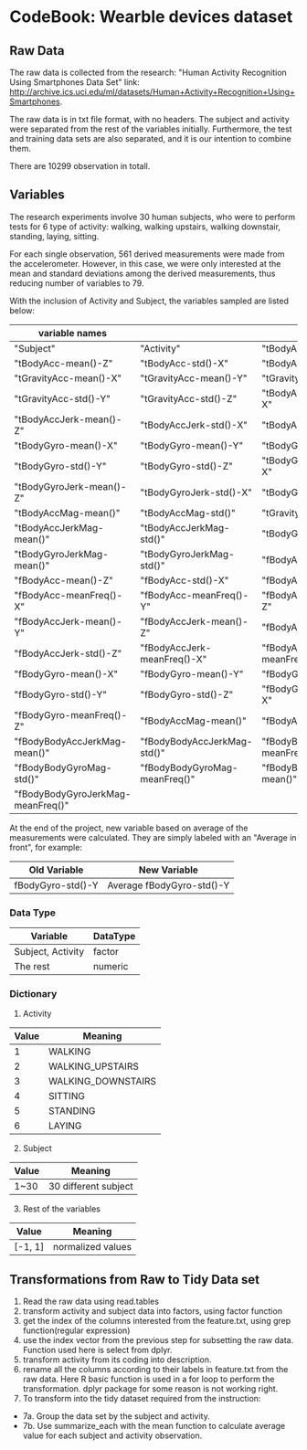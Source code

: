 # CodeBook: Wearble devices dataset

## Raw Data

The raw data is collected from the research: "Human Activity Recognition Using Smartphones Data Set"
link: http://archive.ics.uci.edu/ml/datasets/Human+Activity+Recognition+Using+Smartphones.

The raw data is in txt file format, with no headers. The subject and activity were separated from the rest of the variables initially. 
Furthermore, the test and training data sets are also separated, and it is our intention to combine them. 

There are 10299 observation in totall. 


## Variables

The research experiments involve 30 human subjects, who were to perform tests for 6 type of activity: walking, walking upstairs, walking downstair, standing, laying, sitting. 

For each single observation, 561 derived measurements were made from the accelerometer. However, in this case, we were only interested at the mean and standard deviations among the derived measurements, thus reducing number of variables to 79. 

With the inclusion of Activity and Subject, the variables sampled are listed below:

  variable names|                                |                                          |                                 |
 ----------|-------------------------------------|------------------------------------------|---------------------------------|
  "Subject" |                        "Activity"   |                     "tBodyAcc-mean()-X"  |             "tBodyAcc-mean()-Y" |
 "tBodyAcc-mean()-Z" |              "tBodyAcc-std()-X"  |              "tBodyAcc-std()-Y"  |              "tBodyAcc-std()-Z"  |             
 "tGravityAcc-mean()-X" |           "tGravityAcc-mean()-Y"  |          "tGravityAcc-mean()-Z"   |         "tGravityAcc-std()-X" |           
 "tGravityAcc-std()-Y" |            "tGravityAcc-std()-Z" |            "tBodyAccJerk-mean()-X"|           "tBodyAccJerk-mean()-Y" |         
 "tBodyAccJerk-mean()-Z" |          "tBodyAccJerk-std()-X"  |          "tBodyAccJerk-std()-Y" |           "tBodyAccJerk-std()-Z"   |        
 "tBodyGyro-mean()-X" |             "tBodyGyro-mean()-Y"  |            "tBodyGyro-mean()-Z" |             "tBodyGyro-std()-X"  |            
 "tBodyGyro-std()-Y" |             "tBodyGyro-std()-Z"  |             "tBodyGyroJerk-mean()-X" |         "tBodyGyroJerk-mean()-Y" |        
 "tBodyGyroJerk-mean()-Z" |         "tBodyGyroJerk-std()-X"  |         "tBodyGyroJerk-std()-Y"  |         "tBodyGyroJerk-std()-Z"  |        
 "tBodyAccMag-mean()" |             "tBodyAccMag-std()" |              "tGravityAccMag-mean()"|           "tGravityAccMag-std()" |          
 "tBodyAccJerkMag-mean()"  |        "tBodyAccJerkMag-std()" |          "tBodyGyroMag-mean()"   |          "tBodyGyroMag-std()" |           
 "tBodyGyroJerkMag-mean()"|         "tBodyGyroJerkMag-std()" |         "fBodyAcc-mean()-X"  |             "fBodyAcc-mean()-Y" |             
 "fBodyAcc-mean()-Z"  |             "fBodyAcc-std()-X"   |             "fBodyAcc-std()-Y"   |             "fBodyAcc-std()-Z"   |            
 "fBodyAcc-meanFreq()-X" |          "fBodyAcc-meanFreq()-Y" |          "fBodyAcc-meanFreq()-Z" |          "fBodyAccJerk-mean()-X"  |        
 "fBodyAccJerk-mean()-Y"  |         "fBodyAccJerk-mean()-Z"  |         "fBodyAccJerk-std()-X"  |          "fBodyAccJerk-std()-Y"  |         
 "fBodyAccJerk-std()-Z"  |          "fBodyAccJerk-meanFreq()-X" |      "fBodyAccJerk-meanFreq()-Y" |      "fBodyAccJerk-meanFreq()-Z" |     
 "fBodyGyro-mean()-X" |             "fBodyGyro-mean()-Y" |             "fBodyGyro-mean()-Z"  |            "fBodyGyro-std()-X"  |            
 "fBodyGyro-std()-Y" |              "fBodyGyro-std()-Z"  |             "fBodyGyro-meanFreq()-X" |         "fBodyGyro-meanFreq()-Y"  |       
 "fBodyGyro-meanFreq()-Z" |         "fBodyAccMag-mean()"  |            "fBodyAccMag-std()"    |           "fBodyAccMag-meanFreq()" |        
 "fBodyBodyAccJerkMag-mean()" |     "fBodyBodyAccJerkMag-std()" |      "fBodyBodyAccJerkMag-meanFreq()"|  "fBodyBodyGyroMag-mean()"   |     
 "fBodyBodyGyroMag-std()"|          "fBodyBodyGyroMag-meanFreq()" |    "fBodyBodyGyroJerkMag-mean()"  |   "fBodyBodyGyroJerkMag-std()" |    
 "fBodyBodyGyroJerkMag-meanFreq()"|
 
 
 At the end of the project, new variable based on average of the measurements were calculated. They are simply labeled with an "Average in front", for example:
 
 Old Variable | New Variable|
 -------------|-------------|
 fBodyGyro-std()-Y|Average fBodyGyro-std()-Y|
 
 
### Data Type
Variable | DataType
---------|---------
Subject, Activity|factor
The rest|numeric

### Dictionary
1. Activity

Value | Meaning
------|--------
1 | WALKING
2 | WALKING_UPSTAIRS
3 | WALKING_DOWNSTAIRS
4 | SITTING
5 | STANDING
6 | LAYING

2. Subject

Value | Meaning
------|--------
1~30 | 30 different subject

3. Rest of the variables

Value | Meaning
------|--------
[-1, 1]| normalized values




## Transformations from Raw to Tidy Data set

1. Read the raw data using read.tables 
2. transform activity and subject data into factors, using factor function
3. get the index of the columns interested from the feature.txt, using grep function(regular expression)
4. use the index vector from the previous step for subsetting the raw data. Function used here is select from dplyr. 
5. transform activity from its coding into description.
6. rename all the columns according to their labels in feature.txt from the raw data. Here R basic function is used in a for loop to perform the transformation. dplyr package for some reason is not working right. 
7. To transform into the tidy dataset required from the instruction:
  * 7a. Group the data set by the subject and activity.
  * 7b. Use summarize_each with the mean function to calculate average value for each subject and activity observation. 

